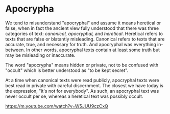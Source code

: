 # Apocrypha 

We tend to misunderstand "apocryphal" and assume it means heretical or false, when in fact the ancient view fully understood that there was three categories of text: *canonical, apocryphal,* and *heretical*.
Heretical refers to texts that are false or blatantly misleading.
Canonical refers to texts that are accurate, true, and necessary for truth.
And apocryphal was everything in-between.
In other words, apocryphal texts contain at least some truth but may be misleading or inaccurate.

The word "apocrypha" means hidden or private, not to be confused with "occult" which is better understood as "to be kept secret". 

At a time when canonical texts were read publicly, apocryphal texts were best read in private with careful discernment.
The closest we have today is the expression, "it's not for everybody".
As such, an apocryphal text was never occult per se, whereas a heretical text was possibly occult.



https://m.youtube.com/watch?v=W5JUU9czCxQ






